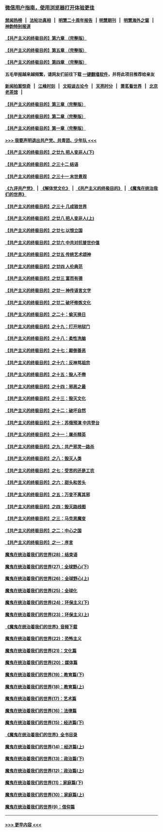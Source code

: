 ### [微信用户指南，使用浏览器打开体验更佳](https://github.com/gfw-breaker/banned-news1/blob/master/indexes/wechat-guide.md?t=0)
#### [禁闻热榜](热点新闻.md?t=0)  &nbsp;&nbsp;|&nbsp;&nbsp; [法轮功真相](https://github.com/gfw-breaker/truth/blob/master/README.md?t=0) &nbsp;&nbsp;|&nbsp;&nbsp; [明慧二十周年报告](https://github.com/gfw-breaker/mh-reports/blob/master/README.md?t=0) &nbsp;&nbsp;|&nbsp;&nbsp;[明慧期刊](https://github.com/gfw-breaker/mh-qikan) &nbsp;&nbsp;|&nbsp;&nbsp; [明慧海外之窗](https://github.com/gfw-breaker/mh-news/blob/master/README.md?t=0) &nbsp;&nbsp;|&nbsp;&nbsp; [神韵特别报道](https://github.com/gfw-breaker/mh-news/blob/master/shenyun.md?t=0)
#### [【共产主义的终极目的】第六章 （完整版）](../pages/nsc422/n11428913.md?t=02151055) 
#### [【共产主义的终极目的】第五章 （完整版）](../pages/nsc422/n11428912.md?t=02151055) 
#### [【共产主义的终极目的】第四章 （完整版）](../pages/nsc422/n11428907.md?t=02151055) 
#### 五毛举报越来越频繁，请网友们前往下载 [一键翻墙软件](https://github.com/gfw-breaker/ssr-accounts)，并将此项目推荐给亲友
#### [新闻拍案惊奇](https://github.com/gfw-breaker/banned-news1/blob/master/pages/link4.md) &nbsp;&nbsp;|&nbsp;&nbsp; [江峰时刻](https://github.com/gfw-breaker/banned-news1/blob/master/pages/link4.md) &nbsp;&nbsp;|&nbsp;&nbsp; [文昭谈古论今](https://github.com/gfw-breaker/banned-news1/blob/master/pages/link4.md) &nbsp;&nbsp;|&nbsp;&nbsp; [天亮时分](https://github.com/gfw-breaker/banned-news1/blob/master/pages/link4.md) &nbsp;&nbsp;|&nbsp;&nbsp; [萧茗看世界](https://github.com/gfw-breaker/banned-news1/blob/master/pages/link4.md) &nbsp;&nbsp;|&nbsp;&nbsp; [北京老茶馆](https://github.com/gfw-breaker/banned-news1/blob/master/pages/link4.md) &nbsp;&nbsp;|&nbsp;&nbsp; 
#### [【共产主义的终极目的】第三章（完整版）](../pages/nsc422/n11428848.md?t=02151055) 
#### [【共产主义的终极目的】第二章（完整版）](../pages/nsc422/n11428831.md?t=02151055) 
#### [【共产主义的终极目的】第一章（完整版）](../pages/nsc422/n11417651.md?t=02151055) 
#### [>>> 我要声明退出共产党、共青团、少年队 <<<](https://github.com/begood0513/goodnews/blob/master/quit/letter.md) 
#### [【共产主义的终极目的】之廿九 把人变非人(下)](../pages/nsc422/n11344140.md?t=02151055) 
#### [【共产主义的终极目的】之三十二 结语](../pages/nsc422/n11360535.md?t=02151055) 
#### [【共产主义的终极目的】之三十一 末世景观](../pages/nsc422/n11351129.md?t=02151055) 
#### [《九评共产党》](https://github.com/begood0513/9ping.md/blob/master/README.md) &nbsp;|&nbsp; [《解体党文化》](../../../../jtdwh.md/blob/master/README.md)  &nbsp;|&nbsp; [《共产主义的终极目的》](../../../../gczydzjmd.md/blob/master/README.md) &nbsp;|&nbsp; [《魔鬼在统治我们的世界》](../../../../mgztzwmdsj.md/blob/master/README.md) 
#### [【共产主义的终极目的】之三十 几成狼世界](../pages/nsc422/n11348280.md?t=02151055) 
#### [【共产主义的终极目的】之廿八 把人变非人(上)](../pages/nsc422/n11340492.md?t=02151055) 
#### [【共产主义的终极目的】之廿七 以恨立国](../pages/nsc422/n11336944.md?t=02151055) 
#### [【共产主义的终极目的】之廿六 中共对抗普世价值](../pages/nsc422/n11324785.md?t=02151055) 
#### [【共产主义的终极目的】之廿五 传统艺术颂神](../pages/nsc422/n11296396.md?t=02151055) 
#### [【共产主义的终极目的】之廿四 人伦典范](../pages/nsc422/n11296397.md?t=02151055) 
#### [【共产主义的终极目的】之廿三 富而有德](../pages/nsc422/n11283598.md?t=02151055) 
#### [【共产主义的终极目的】之廿一 神传语言文字](../pages/nsc422/n11263265.md?t=02151055) 
#### [【共产主义的终极目的】之廿二 破坏修炼文化](../pages/nsc422/n11245728.md?t=02151055) 
#### [【共产主义的终极目的】之二十：偷天换日](../pages/nsc422/n11238846.md?t=02151055) 
#### [【共产主义的终极目的】之十九：打开地狱门](../pages/nsc422/n11206376.md?t=02151055) 
#### [【共产主义的终极目的】之十八：柔性洗脑](../pages/nsc422/n11199994.md?t=02151055) 
#### [【共产主义的终极目的】之十七：颠倒善恶](../pages/nsc422/n11179782.md?t=02151055) 
#### [【共产主义的终极目的】之十六：反神骂祖宗](../pages/nsc422/n11166798.md?t=02151055) 
#### [【共产主义的终极目的】之十五：毁人不倦](../pages/nsc422/n11166792.md?t=02151055) 
#### [【共产主义的终极目的】之十四：邪恶之最](../pages/nsc422/n11150249.md?t=02151055) 
#### [【共产主义的终极目的】之十三：毁灭文化](../pages/nsc422/n11135227.md?t=02151055) 
#### [【共产主义的终极目的】之十二：破坏自然](../pages/nsc422/n11135214.md?t=02151055) 
#### [【共产主义的终极目的】之十：苏俄预演 中共登台](../pages/nsc422/n11118424.md?t=02151055) 
#### [【共产主义的终极目的】之十一：屠杀精英](../pages/nsc422/n11118442.md?t=02151055) 
#### [【共产主义的终极目的】之九：共产邪灵一路杀](../pages/nsc422/n11114139.md?t=02151055) 
#### [【共产主义的终极目的】之八：毁灭人类](../pages/nsc422/n11108503.md?t=02151055) 
#### [【共产主义的终极目的】之七：受苦的还是工农](../pages/nsc422/n11101809.md?t=02151055) 
#### [【共产主义的终极目的】之六：甜头和苦头](../pages/nsc422/n11096971.md?t=02151055) 
#### [【共产主义的终极目的】之五：万变不离其邪](../pages/nsc422/n11091285.md?t=02151055) 
#### [【共产主义的终极目的】之四：毁灭路线图](../pages/nsc422/n11086284.md?t=02151055) 
#### [【共产主义的终极目的】之三：马克思魔变](../pages/nsc422/n11061941.md?t=02151055) 
#### [【共产主义的终极目的】之二：中心之国](../pages/nsc422/n11047728.md?t=02151055) 
#### [【共产主义的终极目的】之一：序言](../pages/nsc422/n11086077.md?t=02151055) 
#### [魔鬼在统治着我们的世界(28)：结束语](../pages/nsc422/n10936246.md?t=02151055) 
#### [魔鬼在统治着我们的世界(27)：全球野心(下)](../pages/nsc422/n10928319.md?t=02151055) 
#### [魔鬼在统治着我们的世界(26)：全球野心(上)](../pages/nsc422/n10900318.md?t=02151055) 
#### [魔鬼在统治着我们的世界(25)：全球化](../pages/nsc422/n10788205.md?t=02151055) 
#### [魔鬼在统治着我们的世界(24)：环保主义(下)](../pages/nsc422/n10695307.md?t=02151055) 
#### [魔鬼在统治着我们的世界(23)：环保主义(上)](../pages/nsc422/n10688613.md?t=02151055) 
#### [《魔鬼在统治着我们的世界》音频下载](../pages/nsc422/n10635553.md?t=02151055) 
#### [魔鬼在统治着我们的世界(22)：恐怖主义](../pages/nsc422/n10614727.md?t=02151055) 
#### [魔鬼在统治着我们的世界(21)：文化篇](../pages/nsc422/n10597706.md?t=02151055) 
#### [魔鬼在统治着我们的世界(20)：媒体篇](../pages/nsc422/n10586579.md?t=02151055) 
#### [魔鬼在统治着我们的世界(19)：教育篇(下)](../pages/nsc422/n10564808.md?t=02151055) 
#### [魔鬼在统治着我们的世界(18)：教育篇(上)](../pages/nsc422/n10526970.md?t=02151055) 
#### [魔鬼在统治着我们的世界(17)：艺术篇](../pages/nsc422/n10499093.md?t=02151055) 
#### [魔鬼在统治着我们的世界(16)：法律篇](../pages/nsc422/n10485969.md?t=02151055) 
#### [魔鬼在统治着我们的世界(15)：经济篇(下)](../pages/nsc422/n10469975.md?t=02151055) 
#### [《魔鬼在统治着我们的世界》全书目录](../pages/nsc422/n10464261.md?t=02151055) 
#### [魔鬼在统治着我们的世界(14)：经济篇(上)](../pages/nsc422/n10457370.md?t=02151055) 
#### [魔鬼在统治着我们的世界(13)：政治篇(下)](../pages/nsc422/n10448270.md?t=02151055) 
#### [魔鬼在统治着我们的世界(12)：政治篇(上)](../pages/nsc422/n10444576.md?t=02151055) 
#### [魔鬼在统治着我们的世界(11)：家庭篇(下)](../pages/nsc422/n10440961.md?t=02151055) 
#### [魔鬼在统治着我们的世界(10)：家庭篇(上)](../pages/nsc422/n10435448.md?t=02151055) 
#### [魔鬼在统治着我们的世界(9)：信仰篇](../pages/nsc422/n10432159.md?t=02151055) 

----
#### [ >>> 更早内容 <<< ](../indexes/nsc422-earlier.md)
